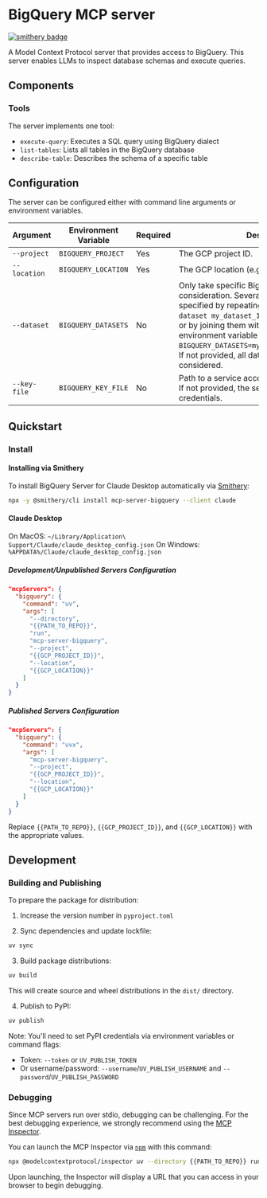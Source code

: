 # BigQuery MCP server

[![smithery badge](https://smithery.ai/badge/mcp-server-bigquery)](https://smithery.ai/server/mcp-server-bigquery)

A Model Context Protocol server that provides access to BigQuery. This server enables LLMs to inspect database schemas and execute queries.

## Components

### Tools

The server implements one tool:

- `execute-query`: Executes a SQL query using BigQuery dialect
- `list-tables`: Lists all tables in the BigQuery database
- `describe-table`: Describes the schema of a specific table

## Configuration

The server can be configured either with command line arguments or environment variables.

| Argument     | Environment Variable | Required | Description                                                                                                                                                                                                                                                                                                                                                    |
| ------------ | -------------------- | -------- | -------------------------------------------------------------------------------------------------------------------------------------------------------------------------------------------------------------------------------------------------------------------------------------------------------------------------------------------------------------- |
| `--project`  | `BIGQUERY_PROJECT`   | Yes      | The GCP project ID.                                                                                                                                                                                                                                                                                                                                            |
| `--location` | `BIGQUERY_LOCATION`  | Yes      | The GCP location (e.g. `europe-west9`).                                                                                                                                                                                                                                                                                                                        |
| `--dataset`  | `BIGQUERY_DATASETS`  | No       | Only take specific BigQuery datasets into consideration. Several datasets can be specified by repeating the argument (e.g. `--dataset my_dataset_1 --dataset my_dataset_2`) or by joining them with a comma in the environment variable (e.g. `BIGQUERY_DATASETS=my_dataset_1,my_dataset_2`). If not provided, all datasets in the project will be considered. |
| `--key-file` | `BIGQUERY_KEY_FILE`  | No       | Path to a service account key file for BigQuery. If not provided, the server will use the default credentials.                                                                                                                                                                                                                                                 |

## Quickstart

### Install

#### Installing via Smithery

To install BigQuery Server for Claude Desktop automatically via [Smithery](https://smithery.ai/server/mcp-server-bigquery):

```bash
npx -y @smithery/cli install mcp-server-bigquery --client claude
```

#### Claude Desktop

On MacOS: `~/Library/Application\ Support/Claude/claude_desktop_config.json`
On Windows: `%APPDATA%/Claude/claude_desktop_config.json`

##### Development/Unpublished Servers Configuration</summary>

```json
"mcpServers": {
  "bigquery": {
    "command": "uv",
    "args": [
      "--directory",
      "{{PATH_TO_REPO}}",
      "run",
      "mcp-server-bigquery",
      "--project",
      "{{GCP_PROJECT_ID}}",
      "--location",
      "{{GCP_LOCATION}}"
    ]
  }
}
```

##### Published Servers Configuration

```json
"mcpServers": {
  "bigquery": {
    "command": "uvx",
    "args": [
      "mcp-server-bigquery",
      "--project",
      "{{GCP_PROJECT_ID}}",
      "--location",
      "{{GCP_LOCATION}}"
    ]
  }
}
```

Replace `{{PATH_TO_REPO}}`, `{{GCP_PROJECT_ID}}`, and `{{GCP_LOCATION}}` with the appropriate values.

## Development

### Building and Publishing

To prepare the package for distribution:

1. Increase the version number in `pyproject.toml`

2. Sync dependencies and update lockfile:

```bash
uv sync
```

3. Build package distributions:

```bash
uv build
```

This will create source and wheel distributions in the `dist/` directory.

4. Publish to PyPI:

```bash
uv publish
```

Note: You'll need to set PyPI credentials via environment variables or command flags:

- Token: `--token` or `UV_PUBLISH_TOKEN`
- Or username/password: `--username`/`UV_PUBLISH_USERNAME` and `--password`/`UV_PUBLISH_PASSWORD`

### Debugging

Since MCP servers run over stdio, debugging can be challenging. For the best debugging
experience, we strongly recommend using the [MCP Inspector](https://github.com/modelcontextprotocol/inspector).

You can launch the MCP Inspector via [`npm`](https://docs.npmjs.com/downloading-and-installing-node-js-and-npm) with this command:

```bash
npx @modelcontextprotocol/inspector uv --directory {{PATH_TO_REPO}} run mcp-server-bigquery
```

Upon launching, the Inspector will display a URL that you can access in your browser to begin debugging.
